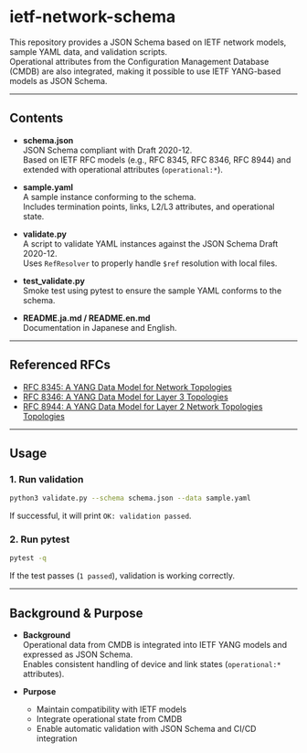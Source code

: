 # ietf-network-schema

This repository provides a JSON Schema based on IETF network models, sample YAML data, and validation scripts.  
Operational attributes from the Configuration Management Database (CMDB) are also integrated, making it possible to use IETF YANG-based models as JSON Schema.

---

## Contents

- **schema.json**  
  JSON Schema compliant with Draft 2020-12.  
  Based on IETF RFC models (e.g., RFC 8345, RFC 8346, RFC 8944) and extended with operational attributes (`operational:*`).

- **sample.yaml**  
  A sample instance conforming to the schema.  
  Includes termination points, links, L2/L3 attributes, and operational state.

- **validate.py**  
  A script to validate YAML instances against the JSON Schema Draft 2020-12.  
  Uses `RefResolver` to properly handle `$ref` resolution with local files.

- **test_validate.py**  
  Smoke test using pytest to ensure the sample YAML conforms to the schema.

- **README.ja.md / README.en.md**  
  Documentation in Japanese and English.

---

## Referenced RFCs

- [RFC 8345: A YANG Data Model for Network Topologies](https://www.rfc-editor.org/rfc/rfc8345)
- [RFC 8346: A YANG Data Model for Layer 3 Topologies](https://www.rfc-editor.org/rfc/rfc8346)
- [RFC 8944: A YANG Data Model for Layer 2 Network Topologies Topologies](https://www.rfc-editor.org/rfc/rfc8944)

---

## Usage

### 1. Run validation

```bash
python3 validate.py --schema schema.json --data sample.yaml
```

If successful, it will print `OK: validation passed`.

### 2. Run pytest

```bash
pytest -q
```

If the test passes (`1 passed`), validation is working correctly.

---

## Background & Purpose

- **Background**  
  Operational data from CMDB is integrated into IETF YANG models and expressed as JSON Schema.  
  Enables consistent handling of device and link states (`operational:*` attributes).

- **Purpose**  
  - Maintain compatibility with IETF models  
  - Integrate operational state from CMDB  
  - Enable automatic validation with JSON Schema and CI/CD integration  
